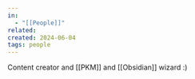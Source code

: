```yaml
---
in:
  - "[[People]]"
related: 
created: 2024-06-04
tags: people
---
```

Content creator and [[PKM]] and [[Obsidian]] wizard :)